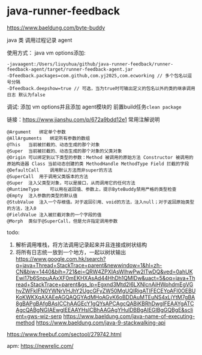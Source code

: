 # java-runner-feedback
https://www.baeldung.com/byte-buddy

java 类 调用过程记录 agent

使用方式：
java vm options添加:
```
-javaagent:/Users/liuyuhua/github/java-runner-feedback/runner-feedback-agent/target/runner-feedback-agent.jar
-Dfeedback.packages=com.github,com.yj2025,com.ecworking // 多个包名以逗号分隔
-Dfeedback.deepshow=true // 可选，当为true时可输出定义的包名以外的类的继承调用日志 默认为false
```


调试:
添加 vm options并且添加 agent模块的 前置build任务`clean package`

链接：https://www.jianshu.com/p/672a9bdd12e1
常用注解说明
```
@Argument	绑定单个参数
@AllArguments	绑定所有参数的数组
@This	当前被拦截的、动态生成的那个对象
@Super	当前被拦截的、动态生成的那个对象的父类对象
@Origin	可以绑定到以下类型的参数：Method 被调用的原始方法 Constructor 被调用的原始构造器 Class 当前动态创建的类 MethodHandle MethodType Field 拦截的字段
@DefaultCall	调用默认方法而非super的方法
@SuperCall	用于调用父类版本的方法
@Super	注入父类型对象，可以是接口，从而调用它的任何方法
@RuntimeType	可以用在返回值、参数上，提示ByteBuddy禁用严格的类型检查
@Empty	注入参数的类型的默认值
@StubValue	注入一个存根值。对于返回引用、void的方法，注入null；对于返回原始类型的方法，注入0
@FieldValue	注入被拦截对象的一个字段的值
@Morph	类似于@SuperCall，但是允许指定调用参数
```


todo:
1. 解析调用堆栈，将方法调用记录起来并且连接成树状结构
2. 将所有日志统一放到一个地方，一起以树状输出
https://www.google.com.hk/search?q=java+Thread+StackTrace+parent&newwindow=1&hl=zh-CN&biw=1440&bih=721&ei=QRW4ZPXIAsWlhwPw2ITwDQ&ved=0ahUKEwi17b6SnpuAAxXF0mEKHXAsAd44HhDh1QMIDw&uact=5&oq=java+Thread+StackTrace+parent&gs_lp=Egxnd3Mtd2l6LXNlcnAiHWphdmEgVGhyZWFkIFN0YWNrVHJhY2UgcGFyZW50MgUQIRigATIFECEYoAFI0OEBUKoKWKXgAXAEeAGQAQGYAdMHoAGvK6oBDDAuMTEuNS4xLjYtM7gBA8gBAPgBAfgBAsICChAAGEcY1gQYsAPCAgcQABiKBRhDwgIFEAAYgATCAgcQABgNGIAEwgIEEAAYHsICBhAAGAgYHuIDBBgAIEGIBgGQBgE&sclient=gws-wiz-serp
https://www.baeldung.com/java-name-of-executing-method
https://www.baeldung.com/java-9-stackwalking-api

https://www.freebuf.com/sectool/279742.html

apm:
https://newrelic.com/
